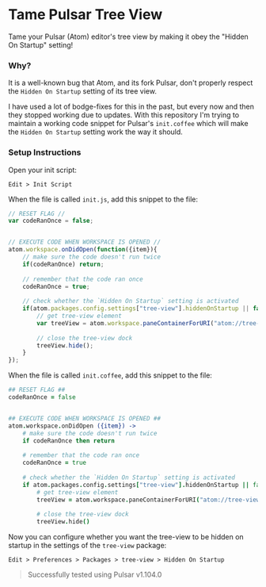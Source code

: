 # Tame Pulsar Tree View
Tame your Pulsar (Atom) editor's tree view by making it obey the "Hidden On Startup" setting!

### Why?
It is a well-known bug that Atom, and its fork Pulsar, don't properly respect the `Hidden On Startup` setting of its tree view.

I have used a lot of bodge-fixes for this in the past, but every now and then they stopped working due to updates. With this repository I'm trying to maintain a working code snippet for Pulsar's `init.coffee` which will make the `Hidden On Startup` setting work the way it should.

### Setup Instructions
Open your init script:

`Edit > Init Script`

When the file is called `init.js`, add this snippet to the file:
```js
// RESET FLAG //
var codeRanOnce = false;


// EXECUTE CODE WHEN WORKSPACE IS OPENED //
atom.workspace.onDidOpen(function({item}){
	// make sure the code doesn't run twice
	if(codeRanOnce) return;
	
	// remember that the code ran once
	codeRanOnce = true;
	
	// check whether the `Hidden On Startup` setting is activated
	if(atom.packages.config.settings["tree-view"].hiddenOnStartup || false){
		// get tree-view element
		var treeView = atom.workspace.paneContainerForURI("atom://tree-view");
		
		// close the tree-view dock
		treeView.hide();
	}
});
```

When the file is called `init.coffee`, add this snippet to the file:
```coffee
## RESET FLAG ##
codeRanOnce = false


## EXECUTE CODE WHEN WORKSPACE IS OPENED ##
atom.workspace.onDidOpen ({item}) ->
	# make sure the code doesn't run twice
	if codeRanOnce then return
	
	# remember that the code ran once
	codeRanOnce = true
	
	# check whether the `Hidden On Startup` setting is activated
	if atom.packages.config.settings["tree-view"].hiddenOnStartup || false
		# get tree-view element
		treeView = atom.workspace.paneContainerForURI("atom://tree-view")
		
		# close the tree-view dock
		treeView.hide()
```

Now you can configure whether you want the tree-view to be hidden on startup in the settings of the `tree-view` package:

`Edit > Preferences > Packages > tree-view > Hidden On Startup`

> Successfully tested using Pulsar v1.104.0
